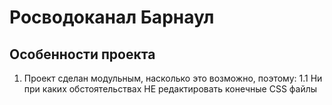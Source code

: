 # Росводоканал Барнаул

## Особенности проекта

1. Проект сделан модульным, насколько это возможно, поэтому:
   1.1 Ни при каких обстоятельствах НЕ редактировать конечные CSS файлы
